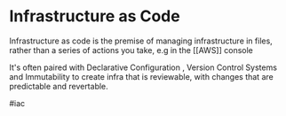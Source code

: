 # Infrastructure as Code
Infrastructure as code is the premise of managing infrastructure in files, rather than a series of actions you take, e.g in the [[AWS]] console

It's often paired with Declarative Configuration  , Version Control Systems and Immutability to create infra that is reviewable, with changes that are predictable and revertable.

#iac 